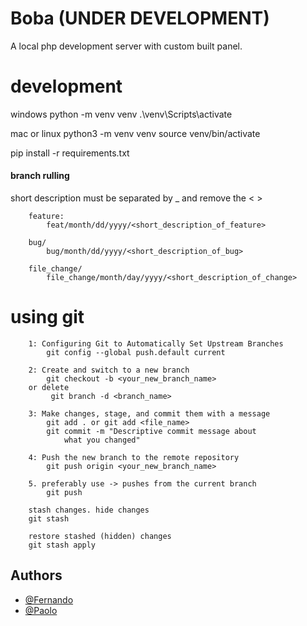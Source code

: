 # Boba (UNDER DEVELOPMENT)

A local php development server with custom built panel. 

#
# development
windows
python -m venv venv
.\venv\Scripts\activate

mac or linux
python3 -m venv venv
source venv/bin/activate

pip install -r requirements.txt

#### branch rulling
short description must be separated by _  and remove the < >
```
    feature:
        feat/month/dd/yyyy/<short_description_of_feature>

    bug/
        bug/month/dd/yyyy/<short_description_of_bug>

    file_change/
        file_change/month/day/yyyy/<short_description_of_change>
```
#
# using git
```
    1: Configuring Git to Automatically Set Upstream Branches
        git config --global push.default current

    2: Create and switch to a new branch
        git checkout -b <your_new_branch_name>
    or delete
         git branch -d <branch_name>

    3: Make changes, stage, and commit them with a message
        git add . or git add <file_name>
        git commit -m "Descriptive commit message about 
            what you changed"

    4: Push the new branch to the remote repository
        git push origin <your_new_branch_name>

    5. preferably use -> pushes from the current branch
        git push

    stash changes. hide changes
    git stash

    restore stashed (hidden) changes
    git stash apply
```

## Authors

- [@Fernando](https://github.com/Fern135)
- [@Paolo](https://github.com/lmaopaolo)

